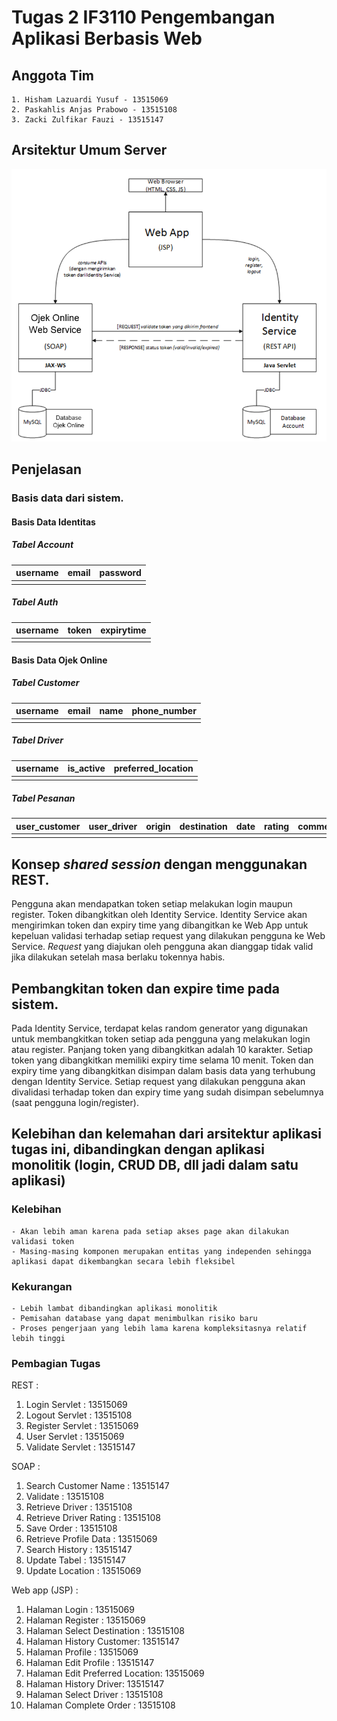 # Tugas 2 IF3110 Pengembangan Aplikasi Berbasis Web

## Anggota Tim
    1. Hisham Lazuardi Yusuf - 13515069
    2. Paskahlis Anjas Prabowo - 13515108
    3. Zacki Zulfikar Fauzi - 13515147

## Arsitektur Umum Server
![Gambar Arsitektur Umum](arsitektur_umum.png)

## Penjelasan

### Basis data dari sistem.
#### Basis Data Identitas
##### Tabel Account

| username | email | password |
| -------- | ----- | -------- |
|          |       |          |

##### Tabel Auth

| username | token | expirytime |
| -------- | ----- | ---------- |
|          |       |            |

#### Basis Data Ojek Online

##### Tabel Customer

| username | email | name | phone_number |
| -------- | ----- | ---- | ------------ |
|          |       |      |              |

##### Tabel Driver

| username | is_active | preferred_location |
| -------- | --------- | ------------------ |
|          |           |                    |

##### Tabel Pesanan

| user_customer | user_driver | origin | destination | date | rating | comment | is_hidden_customer | is_hidden_driver |
| ------------- | ----------- | ------ | ----------- | ---- | ------ | ------- | ------------------ | ---------------- |
|               |             |        |             |      |        |               |                    |                  |
## Konsep *shared session* dengan menggunakan REST.
Pengguna akan mendapatkan token setiap melakukan login maupun register. Token dibangkitkan oleh Identity Service. Identity Service akan mengirimkan token dan expiry time yang dibangitkan ke Web App untuk kepeluan validasi terhadap setiap request yang dilakukan pengguna ke Web Service. <i>Request</i> yang diajukan oleh pengguna akan dianggap tidak valid jika dilakukan setelah masa berlaku tokennya habis.
## Pembangkitan token dan expire time pada sistem.
Pada Identity Service, terdapat kelas random generator yang digunakan untuk membangkitkan token setiap ada pengguna yang melakukan login atau register. Panjang token yang dibangkitkan adalah 10 karakter. Setiap token yang dibangkitkan memiliki expiry time selama 10 menit. Token dan expiry time yang dibangkitkan disimpan dalam basis data yang terhubung dengan Identity Service. Setiap request yang dilakukan pengguna akan divalidasi terhadap token dan expiry time yang sudah disimpan sebelumnya (saat pengguna login/register).
## Kelebihan dan kelemahan dari arsitektur aplikasi tugas ini, dibandingkan dengan aplikasi monolitik (login, CRUD DB, dll jadi dalam satu aplikasi)
### Kelebihan
    - Akan lebih aman karena pada setiap akses page akan dilakukan validasi token
    - Masing-masing komponen merupakan entitas yang independen sehingga aplikasi dapat dikembangkan secara lebih fleksibel
    
### Kekurangan
    - Lebih lambat dibandingkan aplikasi monolitik
    - Pemisahan database yang dapat menimbulkan risiko baru
    - Proses pengerjaan yang lebih lama karena kompleksitasnya relatif lebih tinggi

### Pembagian Tugas

REST :
1. Login Servlet : 13515069
2. Logout Servlet : 13515108
3. Register Servlet : 13515069
4. User Servlet : 13515069
5. Validate Servlet : 13515147

SOAP :
1. Search Customer Name : 13515147
2. Validate : 13515108
3. Retrieve Driver : 13515108
4. Retrieve Driver Rating : 13515108
5. Save Order : 13515108
6. Retrieve Profile Data : 13515069
7. Search History : 13515147
8. Update Tabel : 13515147
9. Update Location : 13515069

Web app (JSP) :
1. Halaman Login : 13515069
2. Halaman Register : 13515069
3. Halaman Select Destination : 13515108
4. Halaman History Customer: 13515147
5. Halaman Profile : 13515069
6. Halaman Edit Profile : 13515147
7. Halaman Edit Preferred Location: 13515069
8. Halaman History Driver: 13515147
9. Halaman Select Driver : 13515108
10. Halaman Complete Order : 13515108
